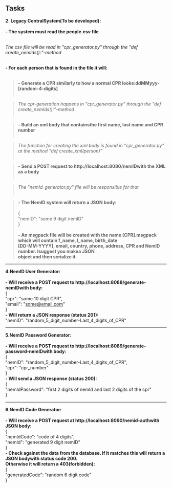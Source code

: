 
## Tasks

**2. Legacy CentralSystem(To be developed):**<br/><br/>
**- The system must read the people.csv file**<br/><br/>

*The csv file will be read in "cpr_generator.py" through the "def create_nemIds():"-method*<br/><br/>

**- For each person that is found in the file it will:**<br/><br/>
>**- Generate a CPR similarly to how a normal CPR looks:ddMMyyy-[random-4-digits]**<br/><br/>

>*The cpr-generation happens in "cpr_generator.py" through the "def create_nemIds():"-method*<br/><br/>
	  
>**- Build an xml body that containsthe first name, last name and CPR number**<br/><br/>

>*The function for creating the xml body is found in "cpr_generator.py" at the method "def create_xml(person)"*<br/><br/>

>**- Send a POST request to http://localhost:8080/nemIDwith the XML as a body**<br/><br/>

>*The "nemId_generator.py" file will be responsible for that*<br/><br/>

>**- The NemID system will return a JSON body:**<br/><br/>
	{<br/>
		"nemID": "some 9 digit nemID"<br/>
	}<br/><br/>
>**- An msgpack file will be created with the name [CPR].msgpack which will contain f_name, l_name, birth_date<br/>[DD-MM-YYYY], email, country, phone, address, CPR and NemID number. Isuggest you makea JSON<br/>object and then serialize it.**

---

**4.NemID User Generator:**<br/><br/>
**- Will receive a POST request to http://localhost:8088/generate-nemIDwith body:**<br/>
{<br/>
	"cpr": "some 10 digit CPR",<br/>
	"email": "some@email.com"<br/>
}<br/>
**- Will return a JSON response (status 201):**<br/>
	"nemID": "random_5_digit_number-Last_4_digits_of_CPR"

---

**5.NemID Password Generator:**<br/><br/>
**- Will receive a POST request to http://localhost:8089/generate-password-nemIDwith body:**<br/>
{<br/>
	"nemID": "random_5_digit_number-Last_4_digits_of_CPR",<br/>
	"cpr": "cpr_number"<br/>
}<br/>
**- Will send a JSON response (status 200):**<br/>
{<br/>
	"nemIdPassword": "first 2 digits of nemId and last 2 digits of the cpr"<br/>
}

---

**6.NemID Code Generator:**<br/><br/>
**- Will receive a POST request at http://localhost:8090/nemid-authwith JSON body:**<br/>
{<br/>
	"nemIdCode": "code of 4 digits",<br/>
	"nemId": "generated 9 digit nemID"<br/>
}<br/>
**- Check against the data from the database. If it matches this will return a JSON bodywith status code 200.<br/> Otherwise it will return a 403(forbidden):**<br/>
{<br/>
	"generatedCode": "random 6 digit code"<br/>
}
